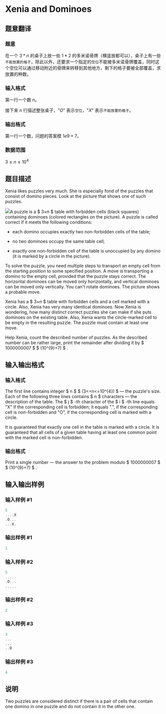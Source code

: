 # Xenia and Dominoes

## 题意翻译

### 题意

在一个 $3*n$ 的桌子上放一些 $1*2$ 的多米诺骨牌（横竖放都可以），桌子上有一些`不能放置的格子`，除此以外，还要求一个指定的`空位`不能被多米诺骨牌覆盖，同时这个空位可以通过移动附近的骨牌来转移到其他地方，剩下的格子要被全部覆盖，求放置的种数。

### 输入格式

第一行一个数 $n$。

接下来 $n$ 行描述整张桌子，"$O$" 表示`空位`，"$X$" 表示`不能放置的格子`。

### 输出格式

第一行一个数，问题的答案模 $1e9+7$。

### 数据范围

$3\leq n\leq 10^4$

## 题目描述

Xenia likes puzzles very much. She is especially fond of the puzzles that consist of domino pieces. Look at the picture that shows one of such puzzles.

![](https://cdn.luogu.com.cn/upload/vjudge_pic/CF342D/2b683a77cca9d644b43e409b02fa4a6043e6f755.png)A puzzle is a $ 3×n $ table with forbidden cells (black squares) containing dominoes (colored rectangles on the picture). A puzzle is called correct if it meets the following conditions:

- each domino occupies exactly two non-forbidden cells of the table;

- no two dominoes occupy the same table cell;

- exactly one non-forbidden cell of the table is unoccupied by any domino (it is marked by a circle in the picture).

To solve the puzzle, you need multiple steps to transport an empty cell from the starting position to some specified position. A move is transporting a domino to the empty cell, provided that the puzzle stays correct. The horizontal dominoes can be moved only horizontally, and vertical dominoes can be moved only vertically. You can't rotate dominoes. The picture shows a probable move.

Xenia has a $ 3×n $ table with forbidden cells and a cell marked with a circle. Also, Xenia has very many identical dominoes. Now Xenia is wondering, how many distinct correct puzzles she can make if she puts dominoes on the existing table. Also, Xenia wants the circle-marked cell to be empty in the resulting puzzle. The puzzle must contain at least one move.

Help Xenia, count the described number of puzzles. As the described number can be rather large, print the remainder after dividing it by $ 1000000007 $ $ (10^{9}+7) $ .

## 输入输出格式

### 输入格式

The first line contains integer $ n $ $ (3<=n<=10^{4}) $ — the puzzle's size. Each of the following three lines contains $ n $ characters — the description of the table. The $ j $ -th character of the $ i $ -th line equals "X" if the corresponding cell is forbidden; it equals ".", if the corresponding cell is non-forbidden and "O", if the corresponding cell is marked with a circle.

It is guaranteed that exactly one cell in the table is marked with a circle. It is guaranteed that all cells of a given table having at least one common point with the marked cell is non-forbidden.

### 输出格式

Print a single number — the answer to the problem modulo $ 1000000007 $ $ (10^{9}+7) $ .

## 输入输出样例

### 输入样例 #1

```cpp
5
....X
.O...
...X.

```
### 输出样例 #1

```cpp
1

```
### 输入样例 #2

```cpp
5
.....
.O...
.....

```
### 输出样例 #2

```cpp
2

```
### 输入样例 #3

```cpp
3
...
...
..O

```
### 输出样例 #3

```cpp
4

```
## 说明

Two puzzles are considered distinct if there is a pair of cells that contain one domino in one puzzle and do not contain it in the other one.

